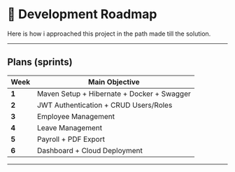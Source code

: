 # 🏁 Development Roadmap

Here is how i approached this project in the path made till the solution.

---

## Plans (sprints)

| Week | Main Objective                         |
| ------- | ------------------------------------------ |
| **1**   | Maven Setup + Hibernate + Docker + Swagger |
| **2**   | JWT Authentication + CRUD Users/Roles    |
| **3**   | Employee Management                       |
| **4**   | Leave Management                         |
| **5**   | Payroll + PDF Export                |
| **6**   | Dashboard + Cloud Deployment              |

---
